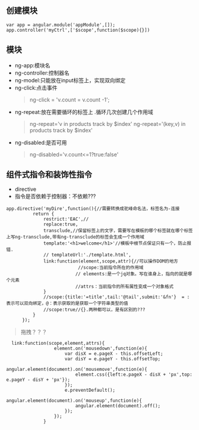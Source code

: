 ## 创建模块
```
var app = angular.module('appModule',[]);
app.controller('myCtrl',['$scope',function($scope){}])
```

## 模块
- ng-app:模块名
- ng-controller:控制器名
- ng-model:只能放在input标签上，实现双向绑定
- ng-click:点击事件
    > ng-click = 'v.count = v.count -1';
- ng-repeat:放在需要循环的标签上 .循环几次创建几个作用域
    > ng-repeat='v in products track by $index'
    > ng-repeat='(key,v) in products track by $index'
- ng-disabled:是否可用
    > ng-disabled='v.count<=1?true:false'
    
## 组件式指令和装饰性指令
- directive
- 指令是否依赖于控制器：不依赖???

```
app.directive('myDire',function(){//需要转换成驼峰命名法，标签名为-连接
          return {
              restrict:'EAC',//
              replace:true,
              transclude,//保留标签上的文字，需要写在模板的哪个标签就在哪个标签上写ng-transclude,带有ng-transclude的标签会生成一个作用域
              template:'<h1>welcome</h1>'//模板中根节点保证只有一个，防止报错.
              // templateUrl:'./template.html',
              link:function(element,scope,attr){//可以操作DOM的地方
                           //scope:当前指令所在的作用域
                          // elements:是一个jq对象。写在谁身上，指向的就是哪个元素
                          //attrs：当前指令的所有属性变成一个对象格式
              }
              //scope:{title:'=title',tail:'@tail',submit:'&fn'}  = :表示可以双向绑定，@：表示获取的是获取一个字符串类型的值
              //scope:true//{}.两种都可以，是有区别的???
          }
      });
```
  
  > 拖拽？？？
  
```
  link:function(scope,element,attrs){
                  element.on('mousedown',function(e){
                      var disX = e.pageX - this.offsetLeft;
                      var disY = e.pageY - this.offsetTop;
                      angular.element(document).on('mousemove',function(e){
                          element.css({left:e.pageX - disX + 'px',top: e.pageY - disY + 'px'});
                      });
                      e.preventDefault();
                      angular.element(document).on('mouseup',function(e){
                          angular.element(document).off();
                      });
                  });
              }
                       
```
     